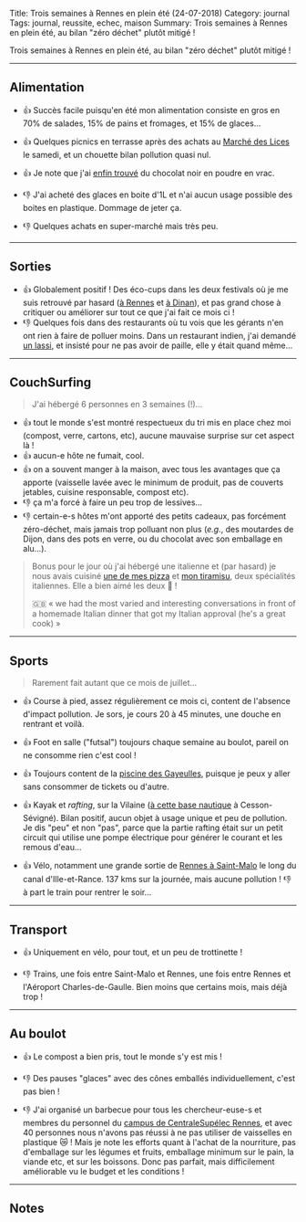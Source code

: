 Title: Trois semaines à Rennes en plein été (24-07-2018)
Category: journal
Tags: journal, reussite, echec, maison
Summary: Trois semaines à Rennes en plein été, au bilan "zéro déchet" plutôt mitigé !

Trois semaines à Rennes en plein été, au bilan "zéro déchet" plutôt mitigé  !

---

## Alimentation

- :+1: Succès facile puisqu'en été mon alimentation consiste en gros en 70% de salades, 15% de pains et fromages, et 15% de glaces…
- :+1: Quelques picnics en terrasse après des achats au [Marché des Lices](https://www.jours-de-marche.fr/marche/35000-rennes/135/marche-des-lices/) le samedi, et un chouette bilan pollution quasi nul.

- :+1: Je note que j'ai [enfin trouvé](https://github.com/Naereen/Objectif-Zero-Dechet-2018/issues/9) du chocolat noir en poudre en vrac.

- :-1: J'ai acheté des glaces en boite d'1L et n'ai aucun usage possible des boites en plastique. Dommage de jeter ça.
- :-1: Quelques achats en super-marché mais très peu.

---

## Sorties

- :+1: Globalement positif ! Des éco-cups dans les deux festivals où je me suis retrouvé par hasard ([à Rennes](http://www.lestombeesdelanuit.com/fr/) et [à Dinan](https://www.fete-remparts-dinan.com/)), et pas grand chose à critiquer ou améliorer sur tout ce que j'ai fait ce mois ci !
- :-1: Quelques fois dans des restaurants où tu vois que les gérants n'en ont rien à faire de polluer moins. Dans un restaurant indien, j'ai demandé [un lassi](https://fr.wikipedia.org/wiki/Lassi), et insisté pour ne pas avoir de paille, elle y était quand même…

---

## CouchSurfing

> J'ai hébergé 6 personnes en 3 semaines (!)…

- :+1: tout le monde s'est montré respectueux du tri mis en place chez moi (compost, verre, cartons, etc), aucune mauvaise surprise sur cet aspect là !
- :+1: aucun-e hôte ne fumait, cool.
- :+1: on a souvent manger à la maison, avec tous les avantages que ça apporte (vaisselle lavée avec le minimum de produit, pas de couverts jetables, cuisine responsable, compost etc).
- :-1: ça m'a forcé à faire un peu trop de lessives…
- :-1: certain-e-s hôtes m'ont apporté des petits cadeaux, pas forcément zéro-déchet, mais jamais trop polluant non plus (*e.g.*, des moutardes de Dijon, dans des pots en verre, ou du chocolat avec son emballage en alu…).

> Bonus pour le jour où j'ai hébergé une italienne et (par hasard) je nous avais cuisiné [une de mes pizza](https://perso.crans.org/besson/cuisine/pizza-maison-base-et-idees.html) et [mon tiramisu](https://perso.crans.org/besson/cuisine/tiramisu-au-cafe.html), deux spécialités italiennes. Elle a bien aimé les deux 🏅 !
>
> 🇬🇧 « we had the most varied and interesting conversations in front of a homemade Italian dinner that got my Italian approval (he's a great cook) »

---

## Sports
> Rarement fait autant que ce mois de juillet…

- :+1: Course à pied, assez régulièrement ce mois ci, content de l'absence d'impact pollution. Je sors, je cours 20 à 45 minutes, une douche en rentrant et voilà.
- :+1: Foot en salle ("futsal") toujours chaque semaine au boulot, pareil on ne consomme rien c'est cool !
- :+1: Toujours content de la [piscine des Gayeulles](https://www.guide-piscine.fr/ille-et-vilaine/piscine-gayeulles-a-rennes-133_P), puisque je peux y aller sans consommer de tickets ou d'autre.

- :+1: Kayak et *rafting*, sur la Vilaine ([à cette base nautique](https://www.ville-cesson-sevigne.fr/riviere-sportive.html) à Cesson-Sévigné). Bilan positif, aucun objet à usage unique et peu de pollution. Je dis "peu" et non "pas", parce que la partie rafting était sur un petit circuit qui utilise une pompe électrique pour générer le courant et les remous d'eau…
- :+1: Vélo, notamment une grande sortie de [Rennes à Saint-Malo](https://www.francevelotourisme.com/base-1/destinations/bretagne/troncons/saint-malo-arzal) le long du canal d'Ille-et-Rance. 137 kms sur la journée, mais aucune pollution ! :-1: à part le train pour rentrer le soir…

---

## Transport

- :+1: Uniquement en vélo, pour tout, et un peu de trottinette !

- :-1: Trains, une fois entre Saint-Malo et Rennes, une fois entre Rennes et l'Aéroport Charles-de-Gaulle. Bien moins que certains mois, mais déjà trop !

---

## Au boulot

- :+1: Le compost a bien pris, tout le monde s'y est mis !

- :-1: Des pauses "glaces" avec des cônes emballés individuellement, c'est pas bien !
- :-1: J'ai organisé un barbecue pour tous les chercheur-euse-s et membres du personnel du [campus de CentraleSupélec Rennes](http://www.rennes.centralesupelec.fr/fr/node/77), et avec 40 personnes nous n'avons pas réussi à ne pas utiliser de vaisselles en plastique :crying_cat_face: ! Mais je note les efforts quant à l'achat de la nourriture, pas d'emballage sur les légumes et fruits, emballage minimum sur le pain, la viande etc, et sur les boissons. Donc pas parfait, mais difficilement améliorable vu le budget et les conditions !

---

## Notes

